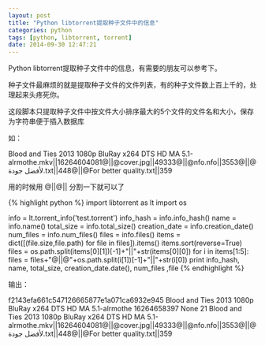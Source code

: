 ```yaml
---
layout: post
title: "Python libtorrent提取种子文件中的信息"
categories: python
tags: [python, libtorrent, torrent]
date: 2014-09-30 12:47:21
---
```


Python libtorrent提取种子文件中的信息，有需要的朋友可以参考下。

种子文件最麻烦的就是提取种子文件的文件列表，有的种子文件数上百上千的，处理起来头疼死你。

这段脚本只提取种子文件中按文件大小排序最大的5个文件的文件名和大小，保存为字符串便于插入数据库

如：

Blood and Ties 2013 1080p BluRay x264 DTS HD MA 5.1-alrmothe.mkv$||$16264604081@||@cover.jpg$||$49333@||@nfo.nfo$||$3553@||@لأفضل جودة.txt$||$448@||@For better quality.txt$||$359

用的时候用 @||@$||$ 分割一下就可以了

{% highlight python %}
import libtorrent as lt
import os

info = lt.torrent_info('test.torrent')
info_hash = info.info_hash()
name = info.name()
total_size = info.total_size()
creation_date = info.creation_date()
num_files = info.num_files()
files = info.files()
items = dict([(file.size,file.path) for file in files]).items()
items.sort(reverse=True)
files = os.path.split(items[0][1])[-1]+"$||$"+str(items[0][0])
for i in items[1:5]:
    files = files+"@||@"+os.path.split(i[1])[-1]+"$||$"+str(i[0])
print info_hash, name, total_size, creation_date.date(), num_files ,file
{% endhighlight %}

输出：

f2143efa661c547126665877e1a071ca6932e945 Blood and Ties 2013 1080p BluRay x264 DTS HD MA 5.1-alrmothe 16264658397 None 21 Blood and Ties 2013 1080p BluRay x264 DTS HD MA 5.1-alrmothe.mkv$||$16264604081@||@cover.jpg$||$49333@||@nfo.nfo$||$3553@||@لأفضل جودة.txt$||$448@||@For better quality.txt$||$359
